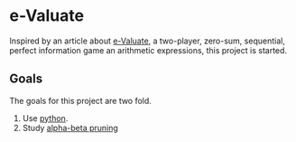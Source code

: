 e-Valuate
=========

Inspired by an article about [e-Valuate](http://arxiv.org/abs/1202.0862 "E-Valuate on arXiv"),
a two-player, zero-sum, sequential, perfect information game an arithmetic expressions, this
project is started.

Goals
-----

The goals for this project are two fold.

1. Use [python](http://python.org/ "Python homepage").
2. Study [alpha-beta pruning](http://en.wikipedia.org/wiki/Alpha-beta_pruning "Wikipedia on alpha-beta pruning")
